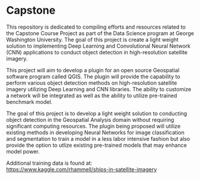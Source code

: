 # Capstone

This repository is dedicated to compiling efforts and resources related to the Capstone Course Project as part of the Data Science program at George Washington University. The goal of this project is create a light weight solution to implementing Deep Learning and Convolutional Neural Network (CNN) applications to conduct object detection in high-resolution satellite imagery.

This project will aim to develop a plugin for an open source Geospatial software program called QGIS. The plugin will provide the capability to perform various object detection methods on high-resolution satellite imagery utilizing Deep Learning and CNN libraries. The ability to customize a network will be integrated as well as the ability to utilize pre-trained benchmark model. 

The goal of this project is to develop a light weight solution to conducting object detection in the Geospatial Analysis domain without requiring significant computing resources. The plugin being proposed will utilize existing methods in developing Neural Networks for image classification and segmentation to train a model in a less labor intensive fashion but also provide the option to utlize existing pre-trained models that may enhance model power.

Additional training data is found at:
https://www.kaggle.com/rhammell/ships-in-satellite-imagery
